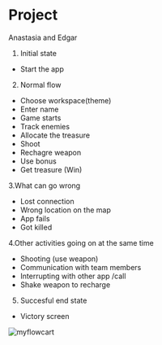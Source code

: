 Project
=======

Anastasia and Edgar

1. Initial state
 - Start the app
2. Normal flow
 - Choose workspace(theme)
 - Enter name
 - Game starts
 - Track enemies 
 - Allocate the treasure
 - Shoot
 - Rechagre weapon
 - Use bonus
 - Get treasure (Win)
 
 
3.What can go wrong
 - Lost connection
 - Wrong location on the map
 - App fails
 - Got killed
 
4.Other activities going on at the same time

 - Shooting (use weapon)
 - Communication with team members 
 - Interrupting with other app /call
 - Shake weapon to recharge

5. Succesful end state
 - Victory screen 
 
 ![myflowcart](http://users.metropolia.fi/~zhuzhine/Software/Flowchart1.jpg)
